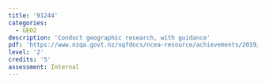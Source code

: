 ```yaml
---
title: '91244'
categories:
  - GEO2
description: 'Conduct geographic research, with guidance'
pdf: 'https://www.nzqa.govt.nz/nqfdocs/ncea-resource/achievements/2019/as91244.pdf'
level: '2'
credits: '5'
assessment: Internal
---
```


